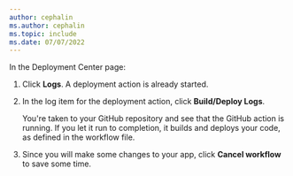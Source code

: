 ```yaml
---
author: cephalin
ms.author: cephalin
ms.topic: include
ms.date: 07/07/2022
---
```


In the Deployment Center page:

1. Click **Logs**. A deployment action is already started.

1. In the log item for the deployment action, click **Build/Deploy Logs**.

    You're taken to your GitHub repository and see that the GitHub action is running. If you let it run to completion, it builds and deploys your code, as defined in the workflow file.

1. Since you will make some changes to your app, click **Cancel workflow** to save some time.
